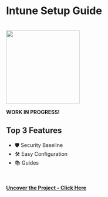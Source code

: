 # Intune Setup Guide

<br>

<img src="https://i.imgur.com/1JPbiMP.png" height="200">
<br>

**WORK IN PROGRESS!**
## Top 3 Features

* 🛡️ Security Baseline
* 🛠️ Easy Configuration
* 📚 Guides
<br>

**[Uncover the Project - Click Here](https://github.com/MrOlof/IntuneWebsite.git)**

